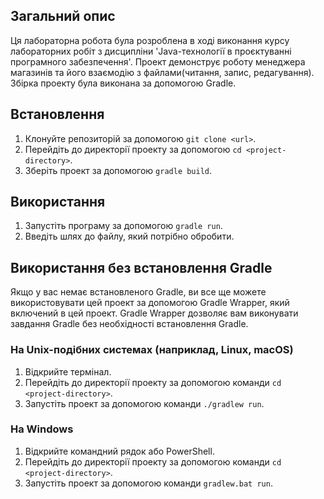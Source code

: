 ## Загальний опис

Ця лабораторна робота була розроблена в ході виконання курсу лабораторних робіт з дисципліни 'Java-технології в проєктуванні програмного забезпечення'. Проект демонструє роботу менеджера магазинів та його взаємодію з файлами(читання, запис, редагування). Збірка проекту була виконана за допомогою Gradle.

## Встановлення

1. Клонуйте репозиторій за допомогою `git clone <url>`.
2. Перейдіть до директорії проекту за допомогою `cd <project-directory>`.
3. Зберіть проект за допомогою `gradle build`.

## Використання

1. Запустіть програму за допомогою `gradle run`.
2. Введіть шлях до файлу, який потрібно обробити.

## Використання без встановлення Gradle

Якщо у вас немає встановленого Gradle, ви все ще можете використовувати цей проект за допомогою Gradle Wrapper, який включений в цей проект. Gradle Wrapper дозволяє вам виконувати завдання Gradle без необхідності встановлення Gradle.

### На Unix-подібних системах (наприклад, Linux, macOS)

1. Відкрийте термінал.
2. Перейдіть до директорії проекту за допомогою команди `cd <project-directory>`.
3. Запустіть проект за допомогою команди `./gradlew run`.

### На Windows

1. Відкрийте командний рядок або PowerShell.
2. Перейдіть до директорії проекту за допомогою команди `cd <project-directory>`.
3. Запустіть проект за допомогою команди `gradlew.bat run`.
